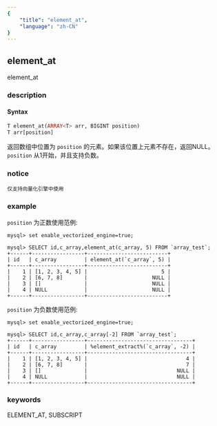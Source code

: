 ```yaml
---
{
    "title": "element_at",
    "language": "zh-CN"
}
---
```


<!-- 
Licensed to the Apache Software Foundation (ASF) under one
or more contributor license agreements.  See the NOTICE file
distributed with this work for additional information
regarding copyright ownership.  The ASF licenses this file
to you under the Apache License, Version 2.0 (the
"License"); you may not use this file except in compliance
with the License.  You may obtain a copy of the License at

  http://www.apache.org/licenses/LICENSE-2.0

Unless required by applicable law or agreed to in writing,
software distributed under the License is distributed on an
"AS IS" BASIS, WITHOUT WARRANTIES OR CONDITIONS OF ANY
KIND, either express or implied.  See the License for the
specific language governing permissions and limitations
under the License.
-->

## element_at

<version since="1.2.0">

element_at

</version>

### description

#### Syntax

```sql
T element_at(ARRAY<T> arr, BIGINT position)
T arr[position]
```

返回数组中位置为 `position` 的元素。如果该位置上元素不存在，返回NULL。`position` 从1开始，并且支持负数。

### notice

`仅支持向量化引擎中使用`

### example

`position` 为正数使用范例:

```
mysql> set enable_vectorized_engine=true;

mysql> SELECT id,c_array,element_at(c_array, 5) FROM `array_test`;
+------+-----------------+--------------------------+
| id   | c_array         | element_at(`c_array`, 5) |
+------+-----------------+--------------------------+
|    1 | [1, 2, 3, 4, 5] |                        5 |
|    2 | [6, 7, 8]       |                     NULL |
|    3 | []              |                     NULL |
|    4 | NULL            |                     NULL |
+------+-----------------+--------------------------+
```

`position` 为负数使用范例:

```
mysql> set enable_vectorized_engine=true;

mysql> SELECT id,c_array,c_array[-2] FROM `array_test`;
+------+-----------------+----------------------------------+
| id   | c_array         | %element_extract%(`c_array`, -2) |
+------+-----------------+----------------------------------+
|    1 | [1, 2, 3, 4, 5] |                                4 |
|    2 | [6, 7, 8]       |                                7 |
|    3 | []              |                             NULL |
|    4 | NULL            |                             NULL |
+------+-----------------+----------------------------------+
```

### keywords

ELEMENT_AT, SUBSCRIPT
